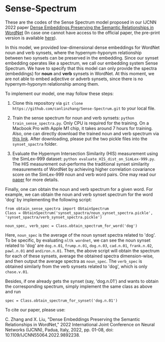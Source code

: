 # Sense-Spectrum
These are the codes of the Sense Spectrum model proposed in our IJCNN 2022 paper [Dense Embeddings Preserving the Semantic Relationships in WordNet](https://ieeexplore.ieee.org/abstract/document/9892238) (In case one cannot have access to the official paper, the pre-print version is available [here](https://arxiv.org/pdf/2004.10863.pdf)).

In this model, we provided low-dimensional dense embeddings for WordNet noun and verb synsets, where the hypernym-hyponym relationship between two synsets can be preserved in the embedding. Since our synset embedding operates like a spectrum, we call our embedding system Sense Spectrum. We have to specify that this model can only provide the spectra (embeddings) for **noun** and **verb** synsets in WordNet. At this moment, we are not able to embed adjective or adverb synsets, since there is no hypernym-hyponym relationship among them.

To implement our model, one may follow these steps:

1. Clone this repository via `git clone https://github.com/canlinzhang/Sense-Spectrum.git` to your local file.

2. Train the sense spectrum for noun and verb synsets: `python train_sense_spectra.py`. Only CPU is required for the training. On a Macbook Pro with Apple M1 chip, it takes around 7 hours for training. Also, one can directly download the trained noun and verb spectrum via [this link](https://drive.google.com/drive/folders/17FwCkN1YU-Peig3sqBG9FuU4HB9sT538). After downloading, please put the two pickle files into the `synset_spactra` folder.

3. Evaluate the Hypernym Intersection Similarity (HIS) measurement using the SimLex-999 dataset: `python evaluate_HIS_dist_on_SimLex-999.py`. The HIS measurement out-performs the traditional synset similarity measurements of WordNet by achieving higher correlation covariance score on the SimLex-999 noun and verb word pairs. One may read our [paper](https://arxiv.org/pdf/2004.10863.pdf) for more details.

Finally, one can obtain the noun and verb spectrum for a given word. For example, we can obtain the noun and verb synset spectrum for the word 'dog' by implementing the following script:
```
from obtain_sense_spectra import ObtainSpectrum
Class = ObtainSpectrum('synset_spactra/noun_synset_spectra.pickle', 'synset_spactra/verb_synset_spectra.pickle')

noun_spec, verb_spec = Class.obtain_spectrum_for_word('dog')
```

Here, `noun_spec` is the average of the noun synset spectra related to 'dog'. To be specific, by evaluating `nltk wordnet`, we can see the noun synset related to 'dog' are `dog.n.01`, `frump.n.01`, `dog.n.03`, `cad.n.01`, `frank.n.02`, `pawl.n.01` and `andiron.n.01`. Then, the above script will obtain the spectrum for each of these synsets, average the obtained spectra dimension-wise, and then output the average spectra as `noun_spec`. The `verb_spec` is obtained similarly from the verb synsets related to 'dog', which is only `chase.v.01`.

Besides, if one already gets the synset (say, 'dog.n.01') and wants to obtain the corresponding spectrum, simply implement the same class as above and run
```
spec = Class.obtain_spectrum_for_synset('dog.n.01')
```

To cite our paper, please use:

C. Zhang and X. Liu, "Dense Embeddings Preserving the Semantic Relationships in WordNet," 2022 International Joint Conference on Neural Networks (IJCNN), Padua, Italy, 2022, pp. 01-08, doi: 10.1109/IJCNN55064.2022.9892238.
